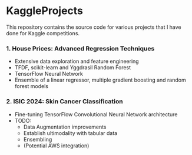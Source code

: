 # KaggleProjects

This repository contains the source code for various projects that I have done for Kaggle competitions.



### 1. House Prices: Advanced Regression Techniques
   - Extensive data exploration and feature engineering
   - TFDF, scikit-learn and Yggdrasil Random Forest
   - TensorFlow Neural Network
   - Ensemble of a linear regressor, multiple gradient boosting and random forest models
    

### 2. ISIC 2024: Skin Cancer Classification
   - Fine-tuning TensorFlow Convolutional Neural Network architecture
   - TODO:
     - Data Augmentation improvements
     - Establish ultimodality with tabular data
     - Ensembling
     - (Potential AWS integration)
